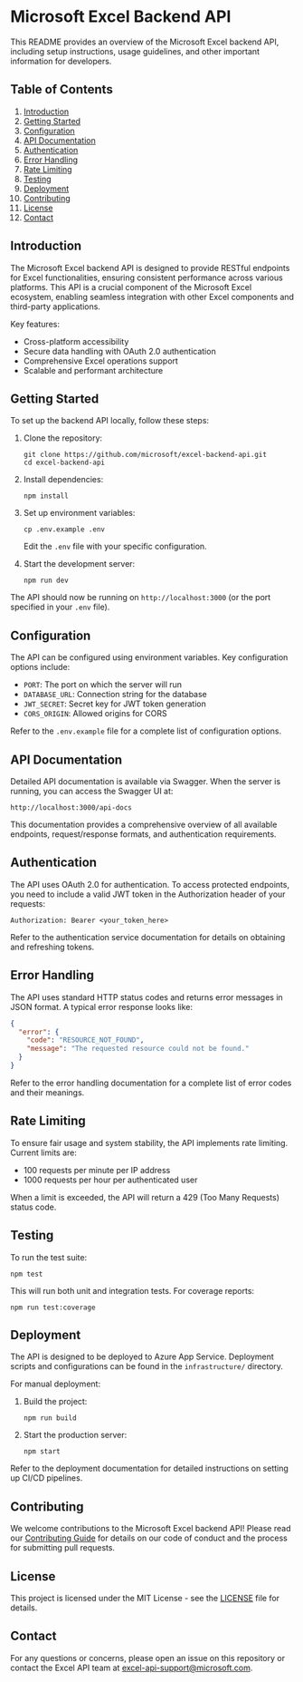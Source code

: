 # Microsoft Excel Backend API

This README provides an overview of the Microsoft Excel backend API, including setup instructions, usage guidelines, and other important information for developers.

## Table of Contents

1. [Introduction](#introduction)
2. [Getting Started](#getting-started)
3. [Configuration](#configuration)
4. [API Documentation](#api-documentation)
5. [Authentication](#authentication)
6. [Error Handling](#error-handling)
7. [Rate Limiting](#rate-limiting)
8. [Testing](#testing)
9. [Deployment](#deployment)
10. [Contributing](#contributing)
11. [License](#license)
12. [Contact](#contact)

## Introduction

The Microsoft Excel backend API is designed to provide RESTful endpoints for Excel functionalities, ensuring consistent performance across various platforms. This API is a crucial component of the Microsoft Excel ecosystem, enabling seamless integration with other Excel components and third-party applications.

Key features:
- Cross-platform accessibility
- Secure data handling with OAuth 2.0 authentication
- Comprehensive Excel operations support
- Scalable and performant architecture

## Getting Started

To set up the backend API locally, follow these steps:

1. Clone the repository:
   ```
   git clone https://github.com/microsoft/excel-backend-api.git
   cd excel-backend-api
   ```

2. Install dependencies:
   ```
   npm install
   ```

3. Set up environment variables:
   ```
   cp .env.example .env
   ```
   Edit the `.env` file with your specific configuration.

4. Start the development server:
   ```
   npm run dev
   ```

The API should now be running on `http://localhost:3000` (or the port specified in your `.env` file).

## Configuration

The API can be configured using environment variables. Key configuration options include:

- `PORT`: The port on which the server will run
- `DATABASE_URL`: Connection string for the database
- `JWT_SECRET`: Secret key for JWT token generation
- `CORS_ORIGIN`: Allowed origins for CORS

Refer to the `.env.example` file for a complete list of configuration options.

## API Documentation

Detailed API documentation is available via Swagger. When the server is running, you can access the Swagger UI at:

```
http://localhost:3000/api-docs
```

This documentation provides a comprehensive overview of all available endpoints, request/response formats, and authentication requirements.

## Authentication

The API uses OAuth 2.0 for authentication. To access protected endpoints, you need to include a valid JWT token in the Authorization header of your requests:

```
Authorization: Bearer <your_token_here>
```

Refer to the authentication service documentation for details on obtaining and refreshing tokens.

## Error Handling

The API uses standard HTTP status codes and returns error messages in JSON format. A typical error response looks like:

```json
{
  "error": {
    "code": "RESOURCE_NOT_FOUND",
    "message": "The requested resource could not be found."
  }
}
```

Refer to the error handling documentation for a complete list of error codes and their meanings.

## Rate Limiting

To ensure fair usage and system stability, the API implements rate limiting. Current limits are:

- 100 requests per minute per IP address
- 1000 requests per hour per authenticated user

When a limit is exceeded, the API will return a 429 (Too Many Requests) status code.

## Testing

To run the test suite:

```
npm test
```

This will run both unit and integration tests. For coverage reports:

```
npm run test:coverage
```

## Deployment

The API is designed to be deployed to Azure App Service. Deployment scripts and configurations can be found in the `infrastructure/` directory.

For manual deployment:

1. Build the project:
   ```
   npm run build
   ```

2. Start the production server:
   ```
   npm start
   ```

Refer to the deployment documentation for detailed instructions on setting up CI/CD pipelines.

## Contributing

We welcome contributions to the Microsoft Excel backend API! Please read our [Contributing Guide](CONTRIBUTING.md) for details on our code of conduct and the process for submitting pull requests.

## License

This project is licensed under the MIT License - see the [LICENSE](LICENSE) file for details.

## Contact

For any questions or concerns, please open an issue on this repository or contact the Excel API team at excel-api-support@microsoft.com.